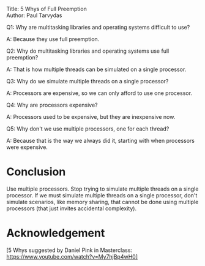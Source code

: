 Title: 5 Whys of Full Preemption  
Author: Paul Tarvydas

Q1: Why are multitasking libraries and operating systems difficult to use?

A: Because they use full preemption.

Q2: Why do multitasking libraries and operating systems use full preemption?

A: That is how multiple threads can be simulated on a single processor.

Q3: Why do we simulate multiple threads on a single processor?

A: Processors are expensive, so we can only afford to use one processor.

Q4: Why are processors expensive?

A: Processors used to be expensive, but they are inexpensive now.

Q5: Why don't we use multiple processors, one for each thread?
 
A: Because that is the way we always did it, starting with when processors were expensive.



# Conclusion #

Use multiple processors.  Stop trying to simulate multiple threads on a single processor.  If we must simulate multiple threads on a single processor, don't simulate scenarios, like memory sharing, that cannot be done using multiple processors (that just invites accidental complexity).


# Acknowledgement #

[5 Whys suggested by Daniel Pink in Masterclass: https://www.youtube.com/watch?v=My7hjBp4wH0]